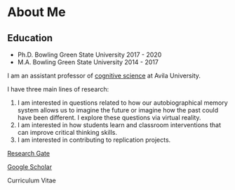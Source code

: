 # About Me

## Education
* Ph.D. Bowling Green State University 2017 - 2020
* M.A. Bowling Green State University 2014 - 2017

I am an assistant professor of [cognitive science](http://catalog.avila.edu/preview_program.php?catoid=14&poid=1836) at Avila University.

I have three main lines of research:
1. I am interested in questions related to how our autobiographical memory system allows us to imagine the future or imagine how the past could have been different. I explore these questions via virtual reality.
2. I am interested in how students learn and classroom interventions that can improve critical thinking skills. 
3. I am interested in contributing to replication projects.

[Research Gate](https://www.researchgate.net/profile/Jared_Branch)

[Google Scholar](https://scholar.google.com/citations?user=HnuYVnsAAAAJ&hl=en)

Curriculum Vitae
